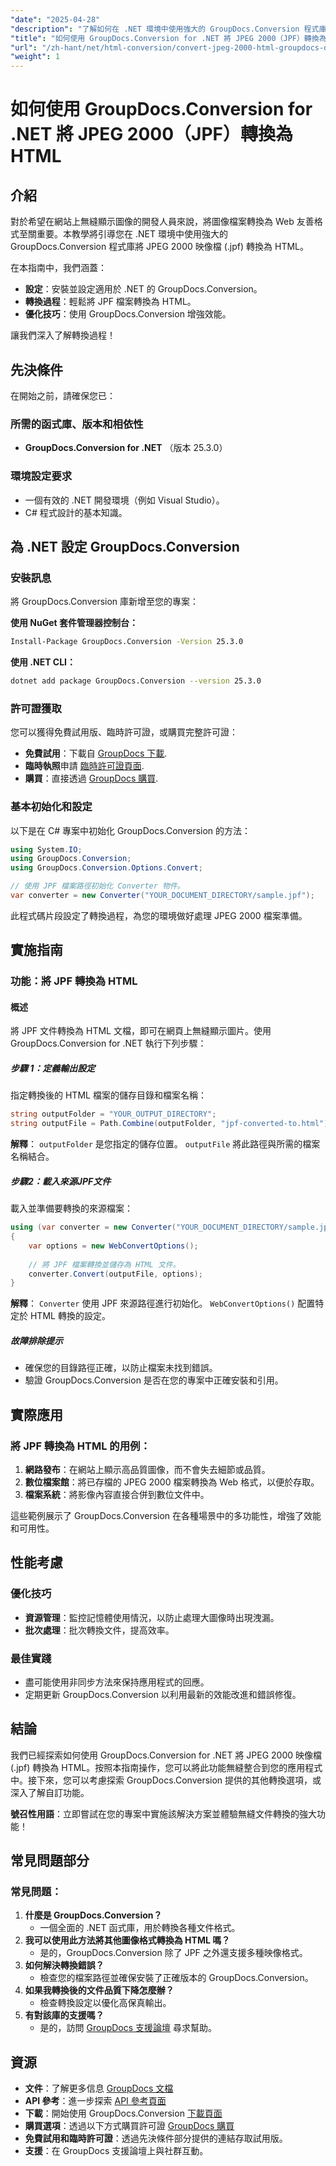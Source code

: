 ```yaml
---
"date": "2025-04-28"
"description": "了解如何在 .NET 環境中使用強大的 GroupDocs.Conversion 程式庫，輕鬆將 JPEG 2000 檔案 (.jpf) 轉換為 HTML。取得逐步指導，優化您的 Web 內容。"
"title": "如何使用 GroupDocs.Conversion for .NET 將 JPEG 2000（JPF）轉換為 HTML"
"url": "/zh-hant/net/html-conversion/convert-jpeg-2000-html-groupdocs-dotnet/"
"weight": 1
---
```


# 如何使用 GroupDocs.Conversion for .NET 將 JPEG 2000（JPF）轉換為 HTML

## 介紹

對於希望在網站上無縫顯示圖像的開發人員來說，將圖像檔案轉換為 Web 友善格式至關重要。本教學將引導您在 .NET 環境中使用強大的 GroupDocs.Conversion 程式庫將 JPEG 2000 映像檔 (.jpf) 轉換為 HTML。

在本指南中，我們涵蓋：
- **設定**：安裝並設定適用於 .NET 的 GroupDocs.Conversion。
- **轉換過程**：輕鬆將 JPF 檔案轉換為 HTML。
- **優化技巧**：使用 GroupDocs.Conversion 增強效能。

讓我們深入了解轉換過程！

## 先決條件

在開始之前，請確保您已：

### 所需的函式庫、版本和相依性
- **GroupDocs.Conversion for .NET** （版本 25.3.0）

### 環境設定要求
- 一個有效的 .NET 開發環境（例如 Visual Studio）。
- C# 程式設計的基本知識。

## 為 .NET 設定 GroupDocs.Conversion

### 安裝訊息

將 GroupDocs.Conversion 庫新增至您的專案：

**使用 NuGet 套件管理器控制台：**

```bash
Install-Package GroupDocs.Conversion -Version 25.3.0
```

**使用 .NET CLI：**

```bash
dotnet add package GroupDocs.Conversion --version 25.3.0
```

### 許可證獲取

您可以獲得免費試用版、臨時許可證，或購買完整許可證：
- **免費試用**：下載自 [GroupDocs 下載](https://releases。groupdocs.com/conversion/net/).
- **臨時執照**申請 [臨時許可證頁面](https://purchase。groupdocs.com/temporary-license/).
- **購買**：直接透過 [GroupDocs 購買](https://purchase。groupdocs.com/buy).

### 基本初始化和設定

以下是在 C# 專案中初始化 GroupDocs.Conversion 的方法：

```csharp
using System.IO;
using GroupDocs.Conversion;
using GroupDocs.Conversion.Options.Convert;

// 使用 JPF 檔案路徑初始化 Converter 物件。
var converter = new Converter("YOUR_DOCUMENT_DIRECTORY/sample.jpf");
```

此程式碼片段設定了轉換過程，為您的環境做好處理 JPEG 2000 檔案準備。

## 實施指南

### 功能：將 JPF 轉換為 HTML

#### 概述
將 JPF 文件轉換為 HTML 文檔，即可在網頁上無縫顯示圖片。使用 GroupDocs.Conversion for .NET 執行下列步驟：

##### 步驟 1：定義輸出設定

指定轉換後的 HTML 檔案的儲存目錄和檔案名稱：

```csharp
string outputFolder = "YOUR_OUTPUT_DIRECTORY";
string outputFile = Path.Combine(outputFolder, "jpf-converted-to.html");
```
**解釋**： `outputFolder` 是您指定的儲存位置。 `outputFile` 將此路徑與所需的檔案名稱結合。

##### 步驟2：載入來源JPF文件

載入並準備要轉換的來源檔案：

```csharp
using (var converter = new Converter("YOUR_DOCUMENT_DIRECTORY/sample.jpf"))
{
    var options = new WebConvertOptions();
    
    // 將 JPF 檔案轉換並儲存為 HTML 文件。
    converter.Convert(outputFile, options);
}
```
**解釋**： `Converter` 使用 JPF 來源路徑進行初始化。 `WebConvertOptions()` 配置特定於 HTML 轉換的設定。

##### 故障排除提示
- 確保您的目錄路徑正確，以防止檔案未找到錯誤。
- 驗證 GroupDocs.Conversion 是否在您的專案中正確安裝和引用。

## 實際應用

### 將 JPF 轉換為 HTML 的用例：
1. **網路發布**：在網站上顯示高品質圖像，而不會失去細節或品質。
2. **數位檔案館**：將已存檔的 JPEG 2000 檔案轉換為 Web 格式，以便於存取。
3. **檔案系統**：將影像內容直接合併到數位文件中。

這些範例展示了 GroupDocs.Conversion 在各種場景中的多功能性，增強了效能和可用性。

## 性能考慮

### 優化技巧
- **資源管理**：監控記憶體使用情況，以防止處理大圖像時出現洩漏。
- **批次處理**：批次轉換文件，提高效率。

### 最佳實踐
- 盡可能使用非同步方法來保持應用程式的回應。
- 定期更新 GroupDocs.Conversion 以利用最新的效能改進和錯誤修復。

## 結論

我們已經探索如何使用 GroupDocs.Conversion for .NET 將 JPEG 2000 映像檔 (.jpf) 轉換為 HTML。按照本指南操作，您可以將此功能無縫整合到您的應用程式中。接下來，您可以考慮探索 GroupDocs.Conversion 提供的其他轉換選項，或深入了解自訂功能。

**號召性用語**：立即嘗試在您的專案中實施該解決方案並體驗無縫文件轉換的強大功能！

## 常見問題部分

### 常見問題：
1. **什麼是 GroupDocs.Conversion？**
   - 一個全面的 .NET 函式庫，用於轉換各種文件格式。
2. **我可以使用此方法將其他圖像格式轉換為 HTML 嗎？**
   - 是的，GroupDocs.Conversion 除了 JPF 之外還支援多種映像格式。
3. **如何解決轉換錯誤？**
   - 檢查您的檔案路徑並確保安裝了正確版本的 GroupDocs.Conversion。
4. **如果我轉換後的文件品質下降怎麼辦？**
   - 檢查轉換設定以優化高保真輸出。
5. **有對該庫的支援嗎？**
   - 是的，訪問 [GroupDocs 支援論壇](https://forum.groupdocs.com/c/conversion/10) 尋求幫助。

## 資源
- **文件**：了解更多信息 [GroupDocs 文檔](https://docs.groupdocs.com/conversion/net/)
- **API 參考**：進一步探索 [API 參考頁面](https://reference.groupdocs.com/conversion/net/)
- **下載**：開始使用 GroupDocs.Conversion [下載頁面](https://releases.groupdocs.com/conversion/net/)
- **購買選項**：透過以下方式購買許可證 [GroupDocs 購買](https://purchase.groupdocs.com/buy)
- **免費試用和臨時許可證**：透過先決條件部分提供的連結存取試用版。
- **支援**：在 GroupDocs 支援論壇上與社群互動。